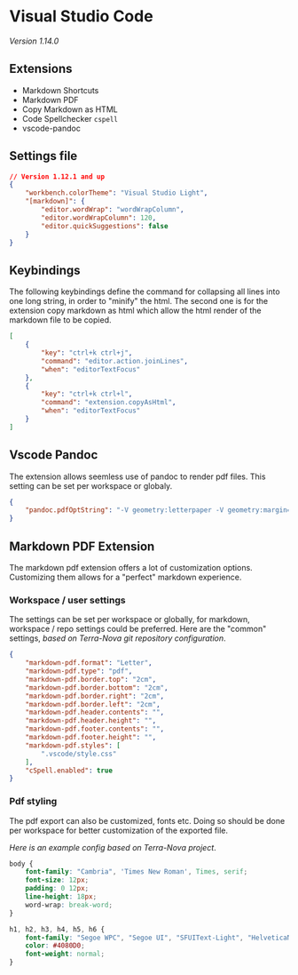 # Visual Studio Code

_Version 1.14.0_

## Extensions

* Markdown Shortcuts
* Markdown PDF
* Copy Markdown as HTML
* Code Spellchecker `cspell`
* vscode-pandoc

## Settings file

```json
// Version 1.12.1 and up
{
    "workbench.colorTheme": "Visual Studio Light",
    "[markdown]": {
        "editor.wordWrap": "wordWrapColumn",
        "editor.wordWrapColumn": 120,
        "editor.quickSuggestions": false
    }
}
```

## Keybindings
The following keybindings define the command for collapsing all lines into one long string, in order to "minify" the html. The second one is for the extension copy markdown as html which allow the html render of the markdown file to be copied.

```json
[
    {
        "key": "ctrl+k ctrl+j",
        "command": "editor.action.joinLines",
        "when": "editorTextFocus"
    },
    {
        "key": "ctrl+k ctrl+l",
        "command": "extension.copyAsHtml",
        "when": "editorTextFocus"
    }
]
```

## Vscode Pandoc
The extension allows seemless use of pandoc to render pdf files. This setting can be set per workspace or globaly.

```json
{
    "pandoc.pdfOptString": "-V geometry:letterpaper -V geometry:margin=3cm"
}
```

## Markdown PDF Extension
The markdown pdf extension offers a lot of customization options. Customizing them allows for a "perfect" markdown experience.

### Workspace / user settings
The settings can be set per workspace or globally, for markdown, workspace / repo settings could be preferred. Here are the "common" settings, *based on Terra-Nova git repository configuration*.

```json
{
    "markdown-pdf.format": "Letter",
    "markdown-pdf.type": "pdf",
    "markdown-pdf.border.top": "2cm",
    "markdown-pdf.border.bottom": "2cm",
    "markdown-pdf.border.right": "2cm",
    "markdown-pdf.border.left": "2cm",
    "markdown-pdf.header.contents": "",
    "markdown-pdf.header.height": "",
    "markdown-pdf.footer.contents": "",
    "markdown-pdf.footer.height": "",
    "markdown-pdf.styles": [
        ".vscode/style.css"
    ],
    "cSpell.enabled": true
}
```

### Pdf styling
The pdf export can also be customized, fonts etc. Doing so should be done per workspace for better customization of the exported file.

_Here is an example config based on Terra-Nova project_.

```css
body {
	font-family: "Cambria", 'Times New Roman', Times, serif;
	font-size: 12px;
	padding: 0 12px;
	line-height: 18px;
	word-wrap: break-word;
}

h1, h2, h3, h4, h5, h6 {
	font-family: "Segoe WPC", "Segoe UI", "SFUIText-Light", "HelveticaNeue-Light", sans-serif, "Droid Sans Fallback";
	color: #4080D0;
	font-weight: normal;
}
```
